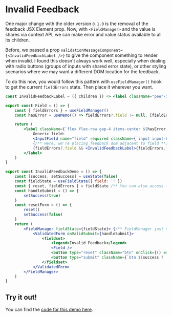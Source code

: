 # Invalid Feedback

One major change with the older version `0.1.0` is the removal of the feedback JSX Element prop. Now, with `<FieldManager>` and the value is shares via context API, we can make error and value status available to all its children. 

Before, we passed a prop `validationMessageComponent={<InvalidFeedbackLabel />}` to give the component something to render when invalid. I found this doesn't always work well, especially when dealing with radio buttons (groups of inputs with shared error state), or other styling scenarios where we may want a different DOM location for the feedback.

To do this now, you would follow this pattern with `useFieldManager()` hook to get the current `fieldErrors` state. Then place it wherever you want.

<div class="not-prose">

```jsx
const InvalidFeedbackLabel = ({ children }) => <label className="peer-invalid:visible font-light">{children}</label>

export const Field = () => {
	const { fieldErrors } = useFieldManager()
	const hasError = useMemo(() => fieldErrors?.field != null, [fieldErrors])

	return (
		<label className={`flex flex-row gap-4 items-center ${hasError ? 'text-error' : ''}`}>
			Generic field:
			<InputField name="field" required className={`input input-bordered ${hasError ? 'input-error' : ''}`} /> {/** value, checked, onChange, fieldError, etc are all automatically bound in InputField; regular <input/> requires bindings **/}
			{/** Here, we're placing feedback dom adjacent to field **/}
			{fieldErrors?.field && <InvalidFeedbackLabel>{fieldErrors.field}</InvalidFeedbackLabel>}
		</label>
	)
}

export const InvalidFeedbackDemo = () => {
	const [success, setSuccess] = useState(false)
	const fieldState = useFieldState({ field: '' })
	const { reset, fieldErrors } = fieldState /** You can also access fieldErrors here **/
	const handleSubmit = () => {
		setSuccess(true)
	}
	const resetForm = () => {
		reset()
		setSuccess(false)
	}
	return (
		<FieldManager fieldState={fieldState}> {/** FieldManager just shares fieldState **/}
			<ValidatedForm onValidSubmit={handleSubmit}>
				<fieldset>
					<legend>Invalid Feedback</legend>
					<Field />
					<button type="reset" className="btn" onClick={() => resetForm()}>Reset</button>
					<button type="submit" className={`btn ${success ? 'btn-success' : ''}`}>Submit</button>
				</fieldset>
			</ValidatedForm>
		</FieldManager>
	)
}
```

</div>

## Try it out!

You can find the [code for this demo here](https://github.com/iwsllc/iwsio-forms/blob/main/demo/src/samples/InvalidFeedback.tsx).

